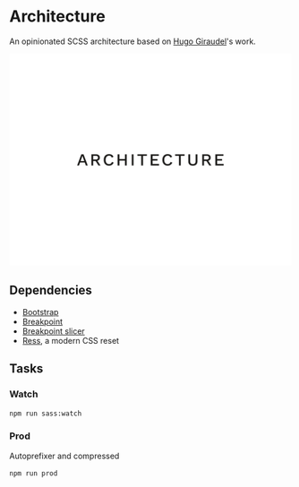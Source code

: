 # Architecture

An opinionated SCSS architecture based on [Hugo Giraudel](https://github.com/HugoGiraudel)'s work.

![Architecture](architecture.png)

## Dependencies

- [Bootstrap](https://github.com/twbs/bootstrap-sass)
- [Breakpoint](https://github.com/at-import/breakpoint)
- [Breakpoint slicer](https://github.com/lolmaus/breakpoint-slicer)
- [Ress](https://github.com/filipelinhares/ress), a modern CSS reset

## Tasks

### Watch

```
npm run sass:watch
```

### Prod

Autoprefixer and compressed

```
npm run prod
```
